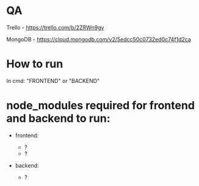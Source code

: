 # QA

Trello - https://trello.com/b/2ZRWn9gv

MongoDB - https://cloud.mongodb.com/v2/5edcc50c0732ed0c74f1d2ca

# How to run

In cmd: "FRONTEND" or "BACKEND"

# node_modules required for frontend and backend to run:

- frontend:

  - ?
  - ?

- backend:
  - ?
